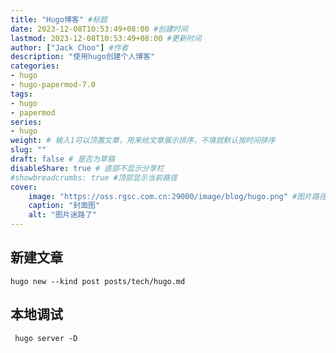 ```yaml
---
title: "Hugo博客" #标题
date: 2023-12-08T10:53:49+08:00 #创建时间
lastmod: 2023-12-08T10:53:49+08:00 #更新时间
author: ["Jack Choo"] #作者
description: "使用hugo创建个人博客"
categories: 
- hugo
- hugo-papermod-7.0
tags: 
- hugo
- papermod
series: 
- hugo
weight: # 输入1可以顶置文章，用来给文章展示排序，不填就默认按时间排序
slug: ""
draft: false # 是否为草稿
disableShare: true # 底部不显示分享栏
#showbreadcrumbs: true #顶部显示当前路径
cover:
    image: "https://oss.rgsc.com.cn:29000/image/blog/hugo.png" #图片路径
    caption: "封面图"
    alt: "图片迷路了"
---
```

## 新建文章
~~~
hugo new --kind post posts/tech/hugo.md
~~~
## 本地调试
~~~
 hugo server -D
~~~